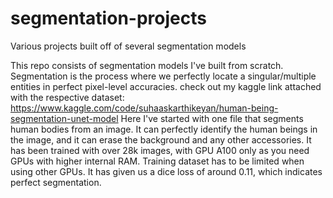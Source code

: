 # segmentation-projects
Various projects built off of several segmentation models

This repo consists of segmentation models I've built from scratch. Segmentation is the process where we perfectly locate a singular/multiple entities in perfect pixel-level accuracies.
check out my kaggle link attached with the respective dataset: https://www.kaggle.com/code/suhaaskarthikeyan/human-being-segmentation-unet-model
Here I've started with one file that segments human bodies from an image. It can perfectly identify the human beings in the image, and it can erase the background and any other accessories. It has been trained with over 28k images, with GPU A100 only
as you need GPUs with higher internal RAM. Training dataset has to be limited when using other GPUs. It has given us a dice loss of around 0.11, which indicates perfect segmentation.
